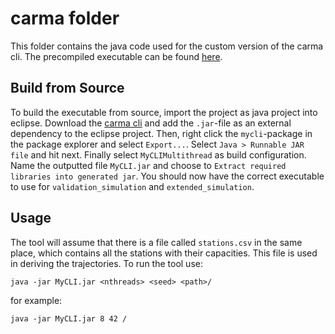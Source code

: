 # carma folder

This folder contains the java code used for the custom version of the carma cli. The precompiled executable can be found [here]().

## Build from Source

To build the executable from source, import the project as java project into eclipse. Download the [carma cli]() and add the `.jar`-file as an external dependency to the eclipse project. Then, right click the `mycli`-package in the package explorer and select `Export...`. Select `Java > Runnable JAR file` and hit next. Finally select `MyCLIMultithread` as build configuration. Name the outputted file `MyCLI.jar` and choose to `Extract required libraries into generated jar`. You should now have the correct executable to use for `validation_simulation` and `extended_simulation`.

## Usage

The tool will assume that there is a file called `stations.csv` in the same place, which contains all the stations with their capacities. This file is used in deriving the trajectories. To run the tool use:

`java -jar MyCLI.jar <nthreads> <seed> <path>/`

for example:

`java -jar MyCLI.jar 8 42 /`
